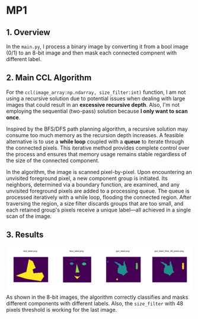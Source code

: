 # MP1
## 1. Overview
In the `main.py`, I process a binary image by converting it from a bool image (0/1) to an 8-bit image and then mask each connected compnent with different label.

## 2. Main CCL Algorithm
For the `ccl(image_array:np.ndarray, size_filter:int)` function, I am not using a recursive solution due to potential issues when dealing with large images that could result in an **excessive recursive depth**. Also, I'm not employing the sequential (two-pass) solution because **I only want to scan once**.

Inspired by the BFS/DFS path planning algorithm, a recursive solution may consume too much memory as the recursion depth increases. A feasible alternative is to use a **while loop** coupled with a **queue** to iterate through the connected pixels. This iterative method provides complete control over the process and ensures that memory usage remains stable regardless of the size of the connected component.

In the algorithm, the image is scanned pixel-by-pixel. Upon encountering an unvisited foreground pixel, a new component group is initiated. Its neighbors, determined via a boundary function, are examined, and any unvisited foreground pixels are added to a processing queue. The queue is processed iteratively with a while loop, flooding the connected region. After traversing the region, a size filter discards groups that are too small, and each retained group's pixels receive a unique label—all achieved in a single scan of the image.

## 3. Results
![results](results/results.png)
As shown in the 8-bit images, the algorithm correctly classifies and masks different components with different labels. Also, the `size_filter` with 48 pixels threshold is working for the last image.